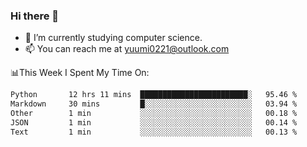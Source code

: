 ### Hi there 👋

- 📕 I’m currently studying computer science.
- 📫 You can reach me at yuumi0221@outlook.com


📊This Week I Spent My Time On:
<!--START_SECTION:waka-->

```txt
Python       12 hrs 11 mins  ████████████████████████░   95.46 %
Markdown     30 mins         █░░░░░░░░░░░░░░░░░░░░░░░░   03.94 %
Other        1 min           ░░░░░░░░░░░░░░░░░░░░░░░░░   00.18 %
JSON         1 min           ░░░░░░░░░░░░░░░░░░░░░░░░░   00.14 %
Text         1 min           ░░░░░░░░░░░░░░░░░░░░░░░░░   00.13 %
```

<!--END_SECTION:waka-->

<!--
**Yuumi0221/Yuumi0221** is a ✨ _special_ ✨ repository because its `README.md` (this file) appears on your GitHub profile.

Here are some ideas to get you started:

- 🔭 I’m currently working on ...
- 🌱 I’m currently learning ...
- 👯 I’m looking to collaborate on ...
- 🤔 I’m looking for help with ...
- 💬 Ask me about ...
- 📫 How to reach me: ...
- 😄 Pronouns: ...
- ⚡ Fun fact: ...
-->
